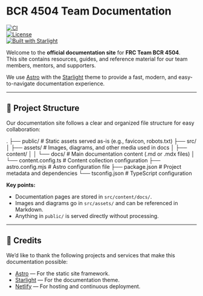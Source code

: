 # BCR 4504 Team Documentation

[![CI](https://github.com/BCR4504/docs/actions/workflows/ci.yml/badge.svg?branch=main)](https://github.com/BCR4504/docs/actions/workflows/ci.yml)  
[![License](https://img.shields.io/github/license/BCR4504/docs?color=blue)](https://github.com/BCR4504/docs/blob/main/LICENSE)  
[![Built with Starlight](https://astro.badg.es/v2/built-with-starlight/tiny.svg)](https://starlight.astro.build)

Welcome to the **official documentation site** for **FRC Team BCR 4504**.  
This site contains resources, guides, and reference material for our team members, mentors, and supporters.

We use [Astro](https://astro.build) with the [Starlight](https://starlight.astro.build) theme to provide a fast, modern, and easy-to-navigate documentation experience.

---

## 📂 Project Structure

Our documentation site follows a clear and organized file structure for easy collaboration:

.
├── public/ # Static assets served as-is (e.g., favicon, robots.txt)
├── src/
│ ├── assets/ # Images, diagrams, and other media used in docs
│ ├── content/
│ │ └── docs/ # Main documentation content (.md or .mdx files)
│ └── content.config.ts # Content collection configuration
├── astro.config.mjs # Astro configuration file
├── package.json # Project metadata and dependencies
└── tsconfig.json # TypeScript configuration


**Key points:**
- Documentation pages are stored in `src/content/docs/`.
- Images and diagrams go in `src/assets/` and can be referenced in Markdown.
- Anything in `public/` is served directly without processing.

---

## 🙌 Credits

We’d like to thank the following projects and services that make this documentation possible:

- [Astro](https://astro.build) — For the static site framework.
- [Starlight](https://starlight.astro.build) — For the documentation theme.
- [Netlify](https://www.netlify.com) — For hosting and continuous deployment.